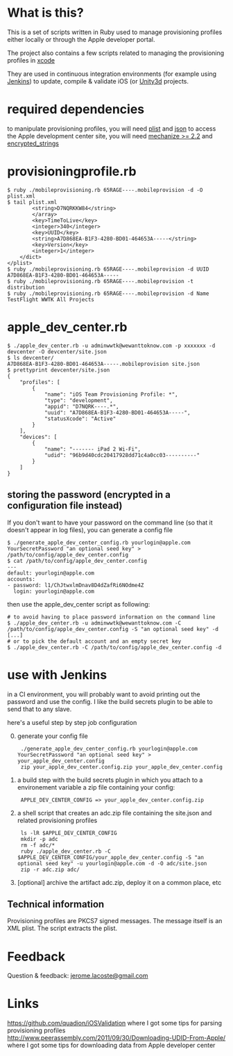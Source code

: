 # What is this? #

This is a set of scripts written in Ruby used to manage provisioning profiles either locally or through the Apple developer portal.

The project also contains a few scripts related to managing the provisioning profiles in [xcode](xcode/)

They are used in continuous integration environments (for example using [Jenkins](http://jenkins-ci.org)) to update, compile & validate iOS (or [Unity3d](http://unity3d.com) projects.

# required dependencies #

to manipulate provisioning profiles, you will need [plist](http://plist.rubyforge.org/Plist.html) and [json](http://flori.github.com/json/)
to access the Apple development center site, you will need [mechanize >= 2.2](http://mechanize.rubyforge.org/) and [encrypted_strings](https://github.com/pluginaweek/encrypted_strings)

# provisioningprofile.rb #

	$ ruby ./mobileprovisioning.rb 65RAGE----.mobileprovision -d -O plist.xml
	$ tail plist.xml
			<string>D7NQRKKW84</string>
			</array>
			<key>TimeToLive</key>
			<integer>340</integer>
			<key>UUID</key>
			<string>A7D868EA-B1F3-4280-BD01-464653A-----</string>
			<key>Version</key>
			<integer>1</integer>
		</dict>
	</plist>
	$ ruby ./mobileprovisioning.rb 65RAGE----.mobileprovision -d UUID
	A7D868EA-B1F3-4280-BD01-464653A-----
	$ ruby ./mobileprovisioning.rb 65RAGE----.mobileprovision -t
	distribution
	$ ruby ./mobileprovisioning.rb 65RAGE----.mobileprovision -d Name
	TestFlight WWTK All Projects

# apple_dev_center.rb #

	$ ./apple_dev_center.rb -u adminwwtk@wewanttoknow.com -p xxxxxxx -d devcenter -O devcenter/site.json
	$ ls devcenter/
	A7D868EA-B1F3-4280-BD01-464653A-----.mobileprovision site.json
	$ prettyprint devcenter/site.json
	{
	    "profiles": [
	        {
	            "name": "iOS Team Provisioning Profile: *",
	            "type": "development",
				"appid": "D7NQRK----.*",
	            "uuid": "A7D868EA-B1F3-4280-BD01-464653A-----",
	            "statusXcode": "Active"
	        }
	    ],
	    "devices": [
	        {
	            "name": "------- iPad 2 Wi-Fi",
	            "udid": "96b9d40cdc20417928dd71c4a0cc03----------"
	        }
	    ]
	}

## storing the password (encrypted in a configuration file instead) ##

If you don't want to have your password on the command line (so that it doesn't appear in log files), you can generate a config file

	$ ./generate_apple_dev_center_config.rb yourlogin@apple.com YourSecretPassword "an optional seed key" > /path/to/config/apple_dev_center.config
	$ cat /path/to/config/apple_dev_center.config
	--- 
	default: yourlogin@apple.com
	accounts: 
	- password: l1/ChJtwxlmDnav8D4dZafRi6NOdme4Z
	  login: yourlogin@apple.com

then use the apple_dev_center script as following:

	# to avoid having to place password information on the command line
	$ ./apple_dev_center.rb -u adminwwtk@wewanttoknow.com -C /path/to/config/apple_dev_center.config -S "an optional seed key" -d
	[...]
	# or to pick the default account and an empty secret key
	$ ./apple_dev_center.rb -C /path/to/config/apple_dev_center.config -d
	
# use with Jenkins #

in a CI environment, you will probably want to avoid printing out the password and use the config. I like the build secrets plugin to be able to send that to any slave.
	
here's a useful step by step job configuration

0. generate your config file

		./generate_apple_dev_center_config.rb yourlogin@apple.com YourSecretPassword "an optional seed key" > your_apple_dev_center.config
		zip your_apple_dev_center.config.zip your_apple_dev_center.config

1. a build step with the build secrets plugin in which you attach to a environement variable a zip file containing your config:

    	APPLE_DEV_CENTER_CONFIG => your_apple_dev_center.config.zip

2. a shell script that creates an adc.zip file containing the site.json and related provisioning profiles

		ls -lR $APPLE_DEV_CENTER_CONFIG
		mkdir -p adc
		rm -f adc/*
		ruby ./apple_dev_center.rb -C $APPLE_DEV_CENTER_CONFIG/your_apple_dev_center.config -S "an optional seed key" -u yourlogin@apple.com -d -O adc/site.json
		zip -r adc.zip adc/

3. [optional] archive the artifact adc.zip, deploy it on a common place, etc

## Technical information ##

Provisioning profiles are PKCS7 signed messages. The message itself is an XML plist. The script extracts the plist.

	

# Feedback #

Question & feedback: jerome.lacoste@gmail.com

# Links #

https://github.com/quadion/iOSValidation where I got some tips for parsing provisioning profiles
http://www.peerassembly.com/2011/09/30/Downloading-UDID-From-Apple/ where I got some tips for downloading data from Apple developer center